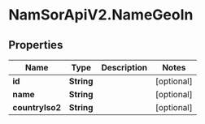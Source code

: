 # NamSorApiV2.NameGeoIn

## Properties
Name | Type | Description | Notes
------------ | ------------- | ------------- | -------------
**id** | **String** |  | [optional] 
**name** | **String** |  | [optional] 
**countryIso2** | **String** |  | [optional] 


